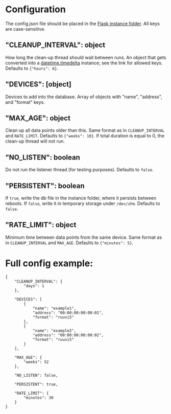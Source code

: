 Configuration
=============

The config.json file should be placed in the 
[Flask instance folder](https://flask.palletsprojects.com/en/1.1.x/config/#instance-folders).
All keys are case-sensitive.

"CLEANUP_INTERVAL": object
-----------------------

How long the clean-up thread should wait between runs.
An object that gets converted into a 
[datetime.timedelta](https://docs.python.org/3.8/library/datetime.html#datetime.timedelta) 
instance; see the link for allowed keys. Defaults to `{"hours": 6}`. 

"DEVICES": [object]
-------------------

Devices to add into the database. Array of objects with "name", "address", and "format" keys.

"MAX_AGE": object
-----------------

Clean up all data points older than this. Same format as in `CLEANUP_INTERVAL` and `RATE_LIMIT`.
Defaults to `{"weeks": 10}`. If total duration is equal to 0, the clean-up thread will not run.

"NO_LISTEN": boolean
--------------------

Do not run the listener thread (for testing purposes). Defaults to `false`.

"PERSISTENT": boolean
---------------------

If `true`, write the db file in the instance folder, where it persists between reboots. 
If `false`, write it in temporary storage under `/dev/shm`. Defaults to `false`.

"RATE_LIMIT": object
-----------------

Minimum time between data points from the same device.
Same format as in `CLEANUP_INTERVAL` and `MAX_AGE`. Defaults to `{"minutes": 5}`.

Full config example:
===================

    {
        "CLEANUP_INTERVAL": {
            "days": 1
        },
        
        "DEVICES": [
            { 
                "name": "example1",
                "address": "00:00:00:00:00:01",
                "format": "ruuvi5"
            },
            { 
                "name": "example2",
                "address": "00:00:00:00:00:02",
                "format": "ruuvi5"
            }
        ],
        
        "MAX_AGE": {
            "weeks": 52
        },
        
        "NO_LISTEN": false,
        
        "PERSISTENT": true,
        
        "RATE_LIMIT": {
            "minutes": 30
        }
    }
